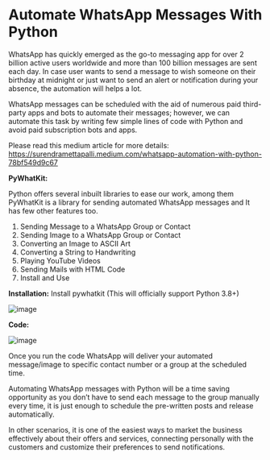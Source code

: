 # Automate WhatsApp Messages With Python                                            

WhatsApp has quickly emerged as the go-to messaging app for over 2 billion active users worldwide and more than 100 billion messages are sent each day. In case user wants to send a message to wish someone on their birthday at midnight or just want to send an alert or notification during your absence, the automation will helps a lot.

WhatsApp messages can be scheduled with the aid of numerous paid third-party apps and bots to automate their messages; however, we can automate this task by writing few simple lines of code with Python and avoid paid subscription bots and apps.

Please read this medium article for more details: https://surendramettapalli.medium.com/whatsapp-automation-with-python-78bf549d9c67


**PyWhatKit:** 

Python offers several inbuilt libraries to ease our work, among them PyWhatKit is a library for sending automated WhatsApp messages and It has few other features too.
1.	Sending Message to a WhatsApp Group or Contact
2.	Sending Image to a WhatsApp Group or Contact
3.	Converting an Image to ASCII Art
4.	Converting a String to Handwriting
5.	Playing YouTube Videos
6.	Sending Mails with HTML Code
7.	Install and Use

**Installation:**
Install pywhatkit (This will officially support Python 3.8+)

![image](https://user-images.githubusercontent.com/47914424/149626264-64fb2a88-71de-432c-84fd-5510badc8f96.png)
 
**Code:**

![image](https://user-images.githubusercontent.com/47914424/149626252-9984cb4c-173a-4a5b-8a9a-d3cc6557ef67.png)

 
Once you run the code WhatsApp will deliver your automated message/image to specific contact number or a group at the scheduled time. 

Automating WhatsApp messages with Python will be a time saving opportunity as you don’t have to send each message to the group manually every time, it is just enough to schedule the pre-written posts and release automatically.

In other scenarios, it is one of the easiest ways to market the business effectively about their offers and services, connecting personally with the customers and customize their preferences to send notifications.
